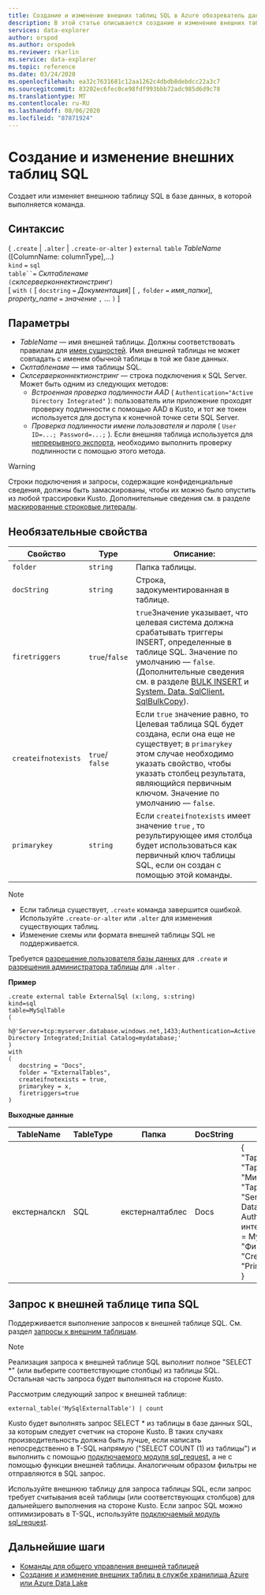 ```yaml
---
title: Создание и изменение внешних таблиц SQL в Azure обозреватель данных
description: В этой статье описывается создание и изменение внешних таблиц SQL.
services: data-explorer
author: orspod
ms.author: orspodek
ms.reviewer: rkarlin
ms.service: data-explorer
ms.topic: reference
ms.date: 03/24/2020
ms.openlocfilehash: ea32c7631681c12aa1262c4dbdb8debdcc22a3c7
ms.sourcegitcommit: 83202ec6fec0ce98fdf993bbb72adc985d6d9c78
ms.translationtype: MT
ms.contentlocale: ru-RU
ms.lasthandoff: 08/06/2020
ms.locfileid: "87871924"
---
```

# <a name="create-and-alter-external-sql-tables"></a>Создание и изменение внешних таблиц SQL

Создает или изменяет внешнюю таблицу SQL в базе данных, в которой выполняется команда.  

## <a name="syntax"></a>Синтаксис

( `.create`  |  `.alter`  |  `.create-or-alter` ) `external` `table` *TableName* ([ColumnName: columnType],...)  
`kind` `=` `sql`  
`table``=` *Склтабленаме*  
`(`*склсерверконнектионстринг*`)`  
[ `with` `(` [ `docstring` `=` *Документация*] [ `,` `folder` `=` *имя_папки*], *property_name* `=` *значение* `,` ... `)` ]

## <a name="parameters"></a>Параметры

* *TableName* — имя внешней таблицы. Должны соответствовать правилам для [имен сущностей](../query/schema-entities/entity-names.md). Имя внешней таблицы не может совпадать с именем обычной таблицы в той же базе данных.
* *Склтабленаме* — имя таблицы SQL.
* *Склсерверконнектионстринг* — строка подключения к SQL Server. Может быть одним из следующих методов: 
  * *Встроенная проверка подлинности AAD* ( `Authentication="Active Directory Integrated"` ): пользователь или приложение проходят проверку подлинности с помощью AAD в Kusto, и тот же токен используется для доступа к конечной точке сети SQL Server.
  * *Проверка подлинности имени пользователя и пароля* ( `User ID=...; Password=...;` ). Если внешняя таблица используется для [непрерывного экспорта](data-export/continuous-data-export.md), необходимо выполнить проверку подлинности с помощью этого метода. 

> [!WARNING]
> Строки подключения и запросы, содержащие конфиденциальные сведения, должны быть замаскированы, чтобы их можно было опустить из любой трассировки Kusto. Дополнительные сведения см. в разделе [маскированные строковые литералы](../query/scalar-data-types/string.md#obfuscated-string-literals).

## <a name="optional-properties"></a>Необязательные свойства

| Свойство            | Type            | Описание:                          |
|---------------------|-----------------|---------------------------------------------------------------------------------------------------|
| `folder`            | `string`        | Папка таблицы.                  |
| `docString`         | `string`        | Строка, задокументированная в таблице.      |
| `firetriggers`      | `true`/`false`  | `true`Значение указывает, что целевая система должна срабатывать триггеры INSERT, определенные в таблице SQL. Значение по умолчанию — `false`. (Дополнительные сведения см. в разделе [BULK INSERT](https://msdn.microsoft.com/library/ms188365.aspx) и [System. Data. SqlClient. SqlBulkCopy](https://msdn.microsoft.com/library/system.data.sqlclient.sqlbulkcopy(v=vs.110).aspx)). |
| `createifnotexists` | `true`/ `false` | Если `true` значение равно, то Целевая таблица SQL будет создана, если она еще не существует; в `primarykey` этом случае необходимо указать свойство, чтобы указать столбец результата, являющийся первичным ключом. Значение по умолчанию — `false`.  |
| `primarykey`        | `string`        | Если `createifnotexists` имеет значение `true` , то результирующее имя столбца будет использоваться как первичный ключ таблицы SQL, если он создан с помощью этой команды.                  |

> [!NOTE]
> * Если таблица существует, `.create` команда завершится ошибкой. Используйте `.create-or-alter` или `.alter` для изменения существующих таблиц. 
> * Изменение схемы или формата внешней таблицы SQL не поддерживается. 

Требуется [разрешение пользователя базы данных](../management/access-control/role-based-authorization.md) для `.create` и [разрешения администратора таблицы](../management/access-control/role-based-authorization.md) для `.alter` . 
 
**Пример** 

```kusto
.create external table ExternalSql (x:long, s:string) 
kind=sql
table=MySqlTable
( 
   h@'Server=tcp:myserver.database.windows.net,1433;Authentication=Active Directory Integrated;Initial Catalog=mydatabase;'
)
with 
(
   docstring = "Docs",
   folder = "ExternalTables", 
   createifnotexists = true,
   primarykey = x,
   firetriggers=true
)  
```

**Выходные данные**

| TableName   | TableType | Папка         | DocString | Свойства                            |
|-------------|-----------|----------------|-----------|---------------------------------------|
| екстерналскл | SQL       | екстерналтаблес | Docs      | {<br>  "Таржетентитикинд": "склтабле" ",<br>  "Таржетентитинаме": "Мисклтабле",<br>  "Таржетентитиконнектионстринг": "Server = TCP:мисервер. Database. Windows. NET, 1433; Authentication = Active Directory интегрирован; исходный каталог = MyDatabase; ",<br>  "Фиретригжерс": true,<br>  "CreateIfNotExists": true,<br>  "PrimaryKey": "x"<br>} |

## <a name="querying-an-external-table-of-type-sql"></a>Запрос к внешней таблице типа SQL 

Поддерживается выполнение запросов к внешней таблице SQL. См. раздел [запросы к внешним таблицам](../../data-lake-query-data.md). 

> [!Note]
> Реализация запроса к внешней таблице SQL выполнит полное "SELECT *" (или выберите соответствующие столбцы) из таблицы SQL. Остальная часть запроса будет выполняться на стороне Kusto. 

Рассмотрим следующий запрос к внешней таблице: 

```kusto
external_table('MySqlExternalTable') | count
```

Kusto будет выполнять запрос SELECT * из таблицы в базе данных SQL, за которым следует счетчик на стороне Kusto. В таких случаях производительность должна быть лучше, если написать непосредственно в T-SQL напрямую ("SELECT COUNT (1) из таблицы") и выполнить с помощью [подключаемого модуля sql_request](../query/sqlrequestplugin.md), а не с помощью функции внешней таблицы. Аналогичным образом фильтры не отправляются в SQL запрос.  

Используйте внешнюю таблицу для запроса таблицы SQL, если запрос требует считывания всей таблицы (или соответствующих столбцов) для дальнейшего выполнения на стороне Kusto. Если запрос SQL можно оптимизировать в T-SQL, используйте [подключаемый модуль sql_request](../query/sqlrequestplugin.md).

## <a name="next-steps"></a>Дальнейшие шаги

* [Команды для общего управления внешней таблицей](externaltables.md)
* [Создание и изменение внешних таблиц в службе хранилища Azure или Azure Data Lake](external-tables-azurestorage-azuredatalake.md)
